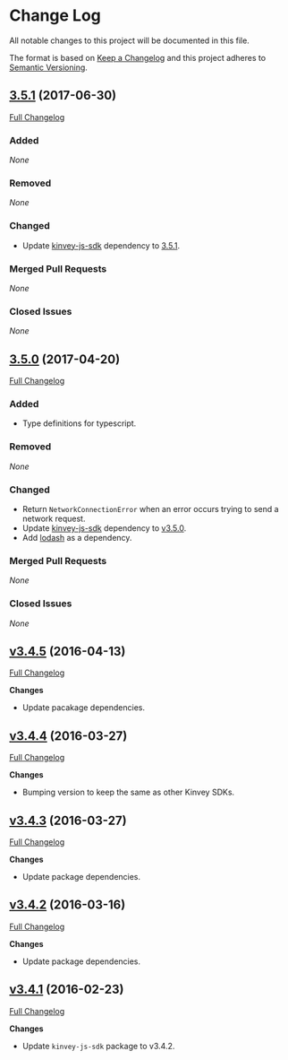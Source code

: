 # Change Log
All notable changes to this project will be documented in this file.

The format is based on [Keep a Changelog](http://keepachangelog.com/)
and this project adheres to [Semantic Versioning](http://semver.org/).

## [3.5.1](https://github.com/Kinvey/node-sdk/tree/v3.5.1) (2017-06-30)
[Full Changelog](https://github.com/Kinvey/node-sdk/compare/v3.5.0...v3.5.1)<br/>

### Added
_None_

### Removed
_None_

### Changed
- Update [kinvey-js-sdk](https://www.npmjs.com/package/kinvey-js-sdk) dependency to [3.5.1](https://github.com/Kinvey/js-sdk/tree/v3.5.1).

### Merged Pull Requests
_None_

### Closed Issues
_None_

## [3.5.0](https://github.com/Kinvey/node-sdk/tree/v3.5.0) (2017-04-20)
[Full Changelog](https://github.com/Kinvey/node-sdk/compare/v3.4.5...v3.5.0)<br/>

### Added
- Type definitions for typescript.

### Removed
_None_

### Changed
- Return `NetworkConnectionError` when an error occurs trying to send a network request.
- Update [kinvey-js-sdk](https://www.npmjs.com/package/kinvey-js-sdk) dependency to [v3.5.0](https://github.com/Kinvey/js-sdk/tree/v3.5.0).
- Add [lodash](https://www.npmjs.com/package/lodash) as a dependency.

### Merged Pull Requests
_None_

### Closed Issues
_None_

## [v3.4.5](https://github.com/Kinvey/node-sdk/tree/v3.4.5) (2016-04-13)
[Full Changelog](https://github.com/Kinvey/node-sdk/compare/v3.4.4...v3.4.5)<br/>

**Changes**
- Update pacakage dependencies.

## [v3.4.4](https://github.com/Kinvey/node-sdk/tree/v3.4.4) (2016-03-27)
[Full Changelog](https://github.com/Kinvey/node-sdk/compare/v3.4.3...v3.4.4)<br/>

**Changes**
- Bumping version to keep the same as other Kinvey SDKs.

## [v3.4.3](https://github.com/Kinvey/node-sdk/tree/v3.4.3) (2016-03-27)
[Full Changelog](https://github.com/Kinvey/node-sdk/compare/v3.4.2...v3.4.3)<br/>

**Changes**
- Update package dependencies.

## [v3.4.2](https://github.com/Kinvey/node-sdk/tree/v3.4.2) (2016-03-16)
[Full Changelog](https://github.com/Kinvey/node-sdk/compare/v3.4.1...v3.4.2)<br/>

**Changes**
- Update package dependencies.

## [v3.4.1](https://github.com/Kinvey/node-sdk/tree/v3.4.1) (2016-02-23)
[Full Changelog](https://github.com/Kinvey/node-sdk/compare/v3.4.0...v3.4.1)<br/>

**Changes**
- Update `kinvey-js-sdk` package to v3.4.2.

